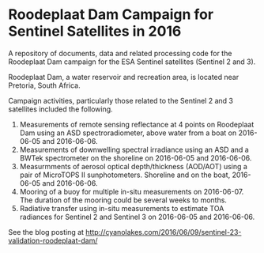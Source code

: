 # Roodeplaat Dam Campaign for Sentinel Satellites in 2016
A repository of documents, data and related processing code for the Roodeplaat Dam campaign for the ESA Sentinel satellites (Sentinel 2 and 3).

Roodeplaat Dam, a water reservoir and recreation area, is located near Pretoria, South Africa.

Campaign activities, particularly those related to the Sentinel 2 and 3 satellites included the following.

1. Measurements of remote sensing reflectance at 4 points on Roodeplaat Dam using an ASD spectroradiometer, above water from a boat on 2016-06-05 and 2016-06-06.
2. Measurements of downwelling spectral irradiance using an ASD and a BWTek spectrometer on the shoreline on 2016-06-05 and 2016-06-06.
3. Measurmments of aerosol optical depth/thickness (AOD/AOT) using a pair of MicroTOPS II sunphotometers. Shoreline and on the boat, 2016-06-05 and 2016-06-06. 
3. Mooring of a buoy for multiple in-situ measurements on 2016-06-07. The duration of the mooring could be several weeks to months.
4. Radiative transfer using in-situ measurements to estimate TOA radiances for Sentinel 2 and Sentinel 3 on 2016-06-05 and 2016-06-06.

See the blog posting at http://cyanolakes.com/2016/06/09/sentinel-23-validation-roodeplaat-dam/


